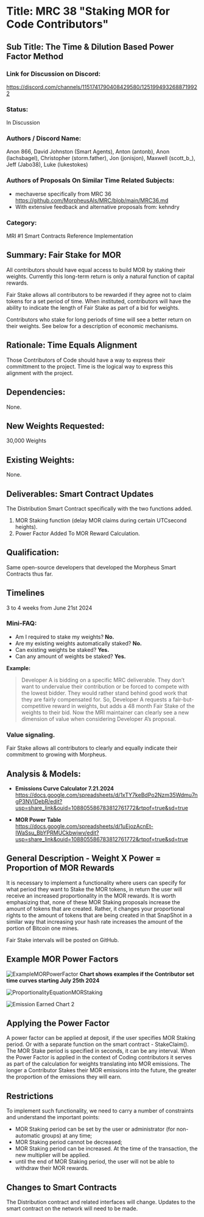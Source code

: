# Title: MRC 38 "Staking MOR for Code Contributors"
## Sub Title: The Time & Dilution Based Power Factor Method 

### Link for Discussion on Discord:
https://discord.com/channels/1151741790408429580/1251994932688719922

### Status: 
In Discussion

### Authors / Discord Name: 
Anon 866, David Johnston (Smart Agents), Anton (antonb), Anon (lachsbagel), Christopher (storm.father), Jon (jonisjon), Maxwell (scott_b_), Jeff (Jabo38), Luke (lukestokes)     

### Authors of Proposals On Similar Time Related Subjects: 
- mechaverse specifically from MRC 36 https://github.com/MorpheusAIs/MRC/blob/main/MRC36.md
- With extensive feedback and alternative proposals from: kehndry

### Category: 
MRI #1 Smart Contracts Reference Implementation

## Summary: Fair Stake for MOR
All contributors should have equal access to build MOR by staking their weights. Currently this long-term return is only a natural function of capital rewards.

Fair Stake allows all contributors to be rewarded if they agree not to claim tokens for a set period of time. When instituted, contributors will have the ability to indicate the length of Fair Stake as part of a bid for weights.

Contributors who stake for long periods of time will see a better return on their weights.  See below for a description of economic mechanisms.

## Rationale: Time Equals Alignment
Those Contributors of Code should have a way to express their committment to the project. Time is the logical way to express this alignment with the project.

## Dependencies: 
None.

## New Weights Requested: 
30,000 Weights

## Existing Weights: 
None.

## Deliverables: Smart Contract Updates 
The Distribution Smart Contract specifically with the two functions added.
1. MOR Staking function (delay MOR claims during certain UTCsecond heights).
2. Power Factor Added To MOR Reward Calculation.

## Qualification:
Same open-source developers that developed the Morpheus Smart Contracts thus far.

## Timelines
3 to 4 weeks from June 21st 2024

### Mini-FAQ:
- Am I required to stake my weights? **No.**
- Are my existing weights automatically staked? **No.**
- Can existing weights be staked? **Yes.**
- Can any amount of weights be staked? **Yes.**

**Example:**
>Developer A is bidding on a specific MRC deliverable. They don’t want to undervalue their contribution or be forced to compete with the lowest bidder.  They would rather stand behind good work that they are fairly compensated for.  So, Developer A requests a fair-but-competitive reward in weights, but adds a 48 month Fair Stake of the weights to their bid. Now the MRI maintainer can clearly see a new dimension of value when considering Developer A’s proposal.
>>>

### Value signaling.
Fair Stake allows all contributors to clearly and equally indicate their commitment to growing with Morpheus.  

## Analysis & Models:
- **Emissions Curve Calculator 7.21.2024**
https://docs.google.com/spreadsheets/d/1xTY7keBdPo2Nzm35Wdmu7ngP3NVIDebR/edit?usp=share_link&ouid=108805586783812761772&rtpof=true&sd=true

- **MOR Power Table**
https://docs.google.com/spreadsheets/d/1uEjozAcnEt-IWaSsu_BbYPRMUCkbwjwv/edit?usp=share_link&ouid=108805586783812761772&rtpof=true&sd=true

## General Description - Weight X Power = Proportion of MOR Rewards
It is necessary to implement a functionality where users can specify for what period they want to Stake the MOR tokens, in return the user will receive an increased proportionality in the MOR rewards. It is worth emphasizing that, none of these MOR Staking proposals increase the amount of tokens that are created. Rather, it changes your proportional rights to the amount of tokens that are being created in that SnapShot in a similar way that increasing your hash rate increases the amount of the portion of Bitcoin one mines.

Fair Stake intervals will be posted on GitHub. 

## Example MOR Power Factors
![ExampleMORPowerFactor](https://github.com/MorpheusAIs/MRC/assets/1563345/120f89c4-a497-469c-a15d-e8c5955feabd)
**Chart shows examples if the Contributor set time curves starting July 25th 2024**

![ProportionalityEquationMORStaking](https://github.com/MorpheusAIs/MRC/assets/1563345/4bcb4ef4-0f52-41e8-8449-b5832e94f639)

![Emission Earned Chart 2](https://github.com/MorpheusAIs/MRC/assets/1563345/7b8adc04-5da2-4ad9-9dd1-bd9060f90fed)

## Applying the Power Factor
A power factor can be applied at deposit, if the user specifies MOR Staking period. Or with a separate function on the smart contract - StakeClaim(). 
The MOR Stake period is specified in seconds, it can be any interval. When the Power Factor is applied in the context of Coding contributors it serves as part of the calculation for weights translating into MOR emissions. The longer a Contributor Stakes their MOR emissions into the future, the greater the proportion of the emissions they will earn.

## Restrictions
To implement such functionality, we need to carry a number of constraints and understand the important points:

- MOR Staking period can be set by the user or administrator (for non-automatic groups) at any time;
- MOR Staking period cannot be decreased; 
- MOR Staking period can be increased. At the time of the transaction, the new multiplier will be applied.
- until the end of MOR Staking period, the user will not be able to withdraw their MOR rewards.

## Changes to Smart Contracts
The Distribution contract and related interfaces will change. Updates to the smart contract on the network will need to be made.
